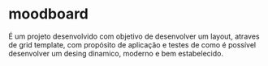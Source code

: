 # moodboard
É um projeto desenvolvido com objetivo de desenvolver um layout, atraves de grid template, com propósito de aplicação e testes de como é possível
desenvolver um desing dinamico, moderno e bem estabelecido. 
